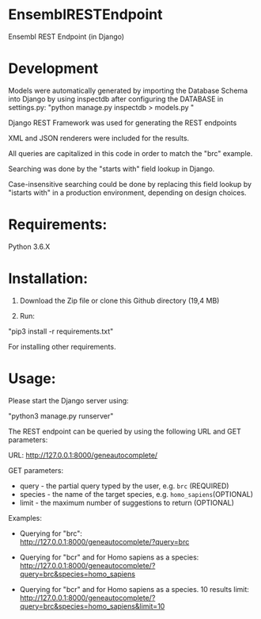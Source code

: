 # EnsemblRESTEndpoint
Ensembl REST Endpoint (in Django)

# Development

Models were automatically generated by importing the Database Schema into Django by using inspectdb after configuring the DATABASE in settings.py:
"python manage.py inspectdb > models.py  "

Django REST Framework was used for generating the REST endpoints

XML and JSON renderers were included for the results.

All queries are capitalized in this code in order to match the "brc" example.  

Searching was done by the "starts with" field lookup in Django.  

Case-insensitive searching could be done by replacing this field lookup by "istarts with" in a production environment, depending on design choices.  

# Requirements:

Python 3.6.X

# Installation:

1. Download the Zip file or clone this Github directory (19,4 MB)

2. Run:

"pip3 install -r requirements.txt"

For installing other requirements.

# Usage:
Please start the Django server using:

"python3 manage.py runserver"

The REST endpoint can be queried by using the following URL and GET parameters:

URL: http://127.0.0.1:8000/geneautocomplete/

GET parameters:

* query - the partial query typed by the user, e.g. `brc` (REQUIRED)
* species - the name of the target species, e.g. `homo_sapiens`(OPTIONAL)
* limit - the maximum number of suggestions to return (OPTIONAL)

Examples:

* Querying for "brc":  
http://127.0.0.1:8000/geneautocomplete/?query=brc

* Querying for "bcr" and for Homo sapiens as a species:  
http://127.0.0.1:8000/geneautocomplete/?query=brc&species=homo_sapiens

* Querying for "bcr" and for Homo sapiens as a species. 10 results limit:  
http://127.0.0.1:8000/geneautocomplete/?query=brc&species=homo_sapiens&limit=10
